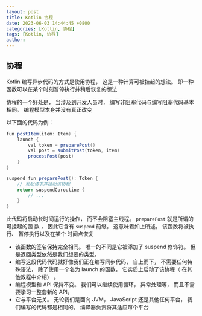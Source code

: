 ```yaml
---
layout: post
title: Kotlin 协程
date: 2023-06-03 14:44:45 +0800
categories: [Kotlin, 协程]
tags: [Kotlin, 协程]
author: 
---
```


## 协程

Kotlin 编写异步代码的方式是使用协程， 这是一种计算可被挂起的想法。 即一种函数可以在某个时刻暂停执行并稍后恢复的想法  

协程的一个好处是， 当涉及到开发人员时， 编写非阻塞代码与编写阻塞代码基本相同。 编程模型本身并没有真正改变  

以下面的代码为例：  

```java
fun postItem(item: Item) {
    launch {
        val token = preparePost()
        val post = submitPost(token, item)
        processPost(post)
    }
}

suspend fun preparePost(): Token {
    // 发起请求并挂起该协程
    return suspendCoroutine {
        // ...
    }
}
```

此代码将启动长时间运行的操作， 而不会阻塞主线程。 `preparePost` 就是所谓的 可挂起的函
数 ， 因此它含有 `suspend` 前缀。 这意味着如上所述， 该函数将被执行、 暂停执行以及在某个
时间点恢复  

+ 该函数的签名保持完全相同。 唯一的不同是它被添加了 suspend 修饰符。 但是返回类型依然是我们想要的类型。
+ 编写这段代码代码就好像我们正在编写同步代码， 自上而下， 不需要任何特殊语法， 除了使用一个名为 launch 的函数， 它实质上启动了该协程（ 在其他教程中介绍） 。
+ 编程模型和 API 保持不变。 我们可以继续使用循环， 异常处理等， 而且不需要学习一整套新的 API。
+ 它与平台无关。 无论我们是面向 JVM， JavaScript 还是其他任何平台， 我们编写的代码都是相同的。 编译器负责将其适应每个平台  

